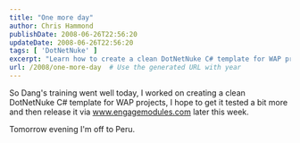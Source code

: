```yaml
---
title: "One more day"
author: Chris Hammond
publishDate: 2008-06-26T22:56:20
updateDate: 2008-06-26T22:56:20
tags: [ 'DotNetNuke' ]
excerpt: "Learn how to create a clean DotNetNuke C# template for WAP projects with So Dang's latest blog post. Stay tuned for the release on www.engagemodules.com!"
url: /2008/one-more-day  # Use the generated URL with year
---
```

<p>So Dang's training went well today, I worked on creating a clean DotNetNuke C# template for WAP projects, I hope to get it tested a bit more and then release it via <a href="https://www.engagemodules.com">www.engagemodules.com</a> later this week.</p> <p>Tomorrow evening I'm off to Peru.</p>


